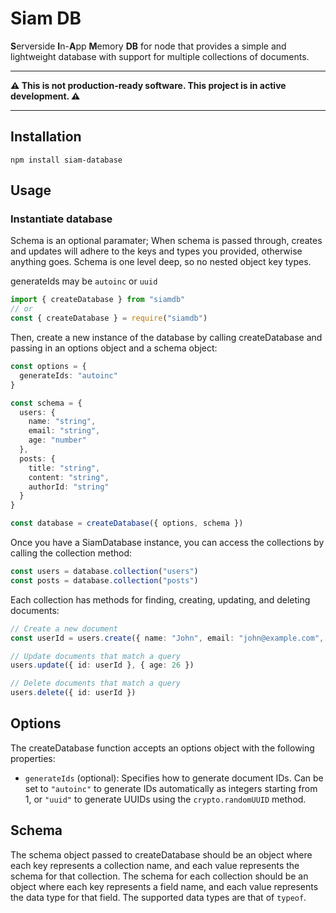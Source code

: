 # Siam DB
**S**erverside **I**n-**A**pp **M**emory **DB** for node that provides a simple and lightweight database with support for multiple collections of documents.

---

**⚠️ This is not production-ready software. This project is in active development. ⚠️**

---

## Installation

```
npm install siam-database
```

## Usage

### Instantiate database

Schema is an optional paramater; When schema is passed through, creates and updates will adhere to the keys and types you provided, otherwise anything goes. Schema is one level deep, so no nested object key types.

generateIds may be `autoinc` or `uuid`

```typescript
import { createDatabase } from "siamdb"
// or
const { createDatabase } = require("siamdb")
```

Then, create a new instance of the database by calling createDatabase and passing in an options object and a schema object:
```typescript
const options = {
  generateIds: "autoinc"
}

const schema = {
  users: {
    name: "string",
    email: "string",
    age: "number"
  },
  posts: {
    title: "string",
    content: "string",
    authorId: "string"
  }
}

const database = createDatabase({ options, schema })
```

Once you have a SiamDatabase instance, you can access the collections by calling the collection method:

```typescript
const users = database.collection("users")
const posts = database.collection("posts")
```

Each collection has methods for finding, creating, updating, and deleting documents:

```typescript
// Create a new document
const userId = users.create({ name: "John", email: "john@example.com", age: 25 })

// Update documents that match a query
users.update({ id: userId }, { age: 26 })

// Delete documents that match a query
users.delete({ id: userId })
```

## Options

The createDatabase function accepts an options object with the following properties:

 - `generateIds` (optional): Specifies how to generate document IDs. Can be set to `"autoinc"` to generate IDs automatically as integers starting from 1, or `"uuid"` to generate UUIDs using the `crypto.randomUUID` method.

## Schema

The schema object passed to createDatabase should be an object where each key represents a collection name, and each value represents the schema for that collection. The schema for each collection should be an object where each key represents a field name, and each value represents the data type for that field. The supported data types are that of `typeof`.
